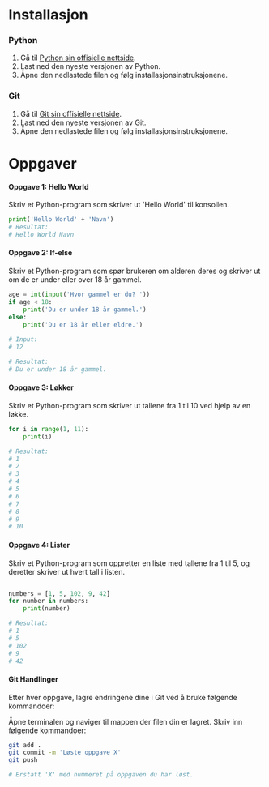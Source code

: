 # Installasjon

### Python

1. Gå til [Python sin offisielle nettside](https://www.python.org/).
2. Last ned den nyeste versjonen av Python.
3. Åpne den nedlastede filen og følg installasjonsinstruksjonene.

### Git

1. Gå til [Git sin offisielle nettside](https://git-scm.com/).
2. Last ned den nyeste versjonen av Git.
3. Åpne den nedlastede filen og følg installasjonsinstruksjonene.

# Oppgaver

#### Oppgave 1: Hello World

Skriv et Python-program som skriver ut 'Hello World' til konsollen.

```python
print('Hello World' + 'Navn')
# Resultat:
# Hello World Navn
```
#### Oppgave 2: If-else
Skriv et Python-program som spør brukeren om alderen deres og skriver ut om de er under eller over 18 år gammel.

```python
age = int(input('Hvor gammel er du? '))
if age < 18:
    print('Du er under 18 år gammel.')
else:
    print('Du er 18 år eller eldre.')
    
# Input:
# 12

# Resultat:
# Du er under 18 år gammel.
```
#### Oppgave 3: Løkker
Skriv et Python-program som skriver ut tallene fra 1 til 10 ved hjelp av en løkke.

```python
for i in range(1, 11):
    print(i)

# Resultat:
# 1
# 2
# 3
# 4
# 5
# 6
# 7
# 8
# 9
# 10
````

#### Oppgave 4: Lister
Skriv et Python-program som oppretter en liste med tallene fra 1 til 5, og deretter skriver ut hvert tall i listen.

```python

numbers = [1, 5, 102, 9, 42]
for number in numbers:
    print(number)

# Resultat:
# 1
# 5
# 102
# 9
# 42
```
#### Git Handlinger
Etter hver oppgave, lagre endringene dine i Git ved å bruke følgende kommandoer:

Åpne terminalen og naviger til mappen der filen din er lagret.
Skriv inn følgende kommandoer:
```bash
git add .
git commit -m 'Løste oppgave X'
git push

# Erstatt 'X' med nummeret på oppgaven du har løst.
```
